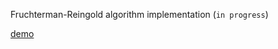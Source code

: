 Fruchterman-Reingold algorithm implementation (`in progress`)

[demo](https://tamasmajor.github.io/fruchterman-reingold/)
